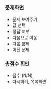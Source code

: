 ### 문제화면
  - 문제 보여주기
  - 답 선택
  - 정답 여부
  - 다음으로 이동
  - 다음 문제
  - 이전 문제
### 총점수 확인
  - 점수 (N/N)
  - 다시하기, 목록화면
  
